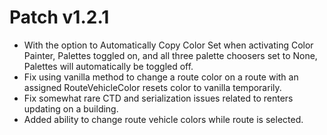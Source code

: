 ﻿# Patch v1.2.1
* With the option to Automatically Copy Color Set when activating Color Painter, Palettes toggled on, and all three palette choosers set to None, Palettes will automatically be toggled off.
* Fix using vanilla method to change a route color on a route with an assigned RouteVehicleColor resets color to vanilla temporarily.
* Fix somewhat rare CTD and serialization issues related to renters updating on a building.
* Added ability to change route vehicle colors while route is selected.